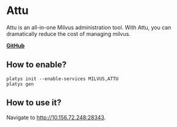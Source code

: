 # Attu

Attu is an all-in-one Milvus administration tool. With Attu, you can dramatically reduce the cost of managing milvus.

 **[GitHub](https://github.com/zilliztech/attu)**

## How to enable?

```
platys init --enable-services MILVUS,ATTU
platys gen
```

## How to use it?

Navigate to <http://10.156.72.248:28343>.
